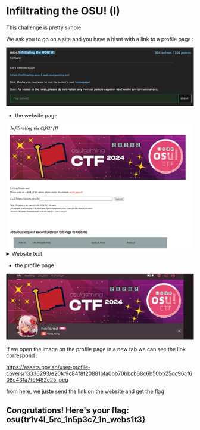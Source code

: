 # Infiltrating the OSU! (I)

This challenge is pretty simple

We ask you to go on a site and you have a hisnt with a link to a profile page :


<img src="./images/context.PNG">


- the website page
<img src="./images/site.PNG">

<details>
<summary>Website text</summary>
 Let's inflitrate osu!
    Please send me a link of the above photo under the domain assets.ppy.sh
</details>




- the profile page
<img src="./images/profile.PNG">

if we open the image on the profile page in a new tab we can see the link correspond : 

https://assets.ppy.sh/user-profile-covers/13336293/e20fc9c84f8f20881bfa0bb70bbcb68c6b50bb25dc96cf608e431a7f9f482c25.jpeg

from here, we juste send the link on the website and get the flag


## Congrutations! Here's your flag: osu{tr1v4l_5rc_1n5p3c7_1n_webs1t3}